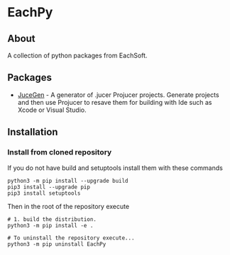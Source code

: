 
# EachPy #


## About ##

A collection of python packages from EachSoft.


## Packages ##

* [JuceGen](en/JuceGen/README.md) - A generator of .jucer Projucer projects. Generate projects and then use Projucer to resave them for building with Ide such as Xcode or Visual Studio.


## Installation ##

### Install from cloned repository ###

If you do not have build and setuptools install them with these commands
```
python3 -m pip install --upgrade build
pip3 install --upgrade pip
pip3 install setuptools
```

Then in the root of the repository execute 
```
# 1. build the distribution.
python3 -m pip install -e .
```

```
# To uninstall the repository execute...
python3 -m pip uninstall EachPy
```




